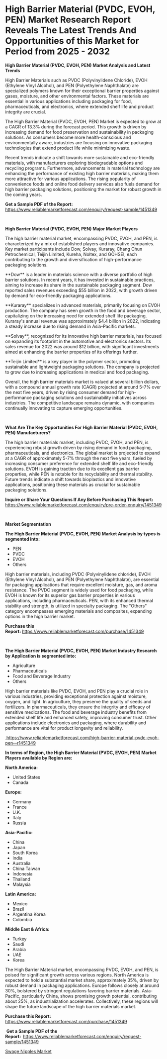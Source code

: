 <p><h1>High Barrier Material (PVDC, EVOH, PEN) Market Research Report Reveals The Latest Trends And Opportunities of this Market for Period from 2025 - 2032</h1></p><p><strong>High Barrier Material (PVDC, EVOH, PEN) Market Analysis and Latest Trends</strong></p>
<p><p>High Barrier Materials such as PVDC (Polyvinylidene Chloride), EVOH (Ethylene Vinyl Alcohol), and PEN (Polyethylene Naphthalate) are specialized polymers known for their exceptional barrier properties against gases, moisture, and other environmental factors. These materials are essential in various applications including packaging for food, pharmaceuticals, and electronics, where extended shelf life and product integrity are crucial.</p><p>The High Barrier Material (PVDC, EVOH, PEN) Market is expected to grow at a CAGR of 13.3% during the forecast period. This growth is driven by increasing demand for food preservation and sustainability in packaging solutions. As consumers become more health-conscious and environmentally aware, industries are focusing on innovative packaging technologies that extend product life while minimizing waste.</p><p>Recent trends indicate a shift towards more sustainable and eco-friendly materials, with manufacturers exploring biodegradable options and recycling programs. Furthermore, advancements in material technology are enhancing the performance of existing high barrier materials, making them more attractive for various applications. The rising popularity of convenience foods and online food delivery services also fuels demand for high barrier packaging solutions, positioning the market for robust growth in the coming years.</p></p>
<p><strong>Get a Sample PDF of the Report:&nbsp;</strong> <a href="https://www.reliablemarketforecast.com/enquiry/request-sample/1451349?utm_campaign=3176&utm_medium=2&utm_source=Github&utm_content=ia&utm_term=03042025&utm_id=high-barrier-material-pvdc-evoh-pen">https://www.reliablemarketforecast.com/enquiry/request-sample/1451349</a></p>
<p>&nbsp;</p>
<p><strong>High Barrier Material (PVDC, EVOH, PEN) Major Market Players</strong></p>
<p><p>The high barrier material market, encompassing PVDC, EVOH, and PEN, is characterized by a mix of established players and innovative companies. Key market participants include Dow, Solvay, Kuraray, Chang Chun Petrochemical, Teijin Limited, Kureha, Noltex, and GOHSEI, each contributing to the growth and diversification of high-performance packaging solutions.</p><p>**Dow** is a leader in materials science with a diverse portfolio of high barrier solutions. In recent years, it has invested in sustainable practices, aiming to increase its share in the sustainable packaging segment. Dow reported sales revenues exceeding $55 billion in 2022, with growth driven by demand for eco-friendly packaging applications.</p><p>**Kuraray** specializes in advanced materials, primarily focusing on EVOH production. The company has seen growth in the food and beverage sector, capitalizing on the increasing need for extended shelf life packaging. Kuraray's annual revenue was approximately $4.4 billion in 2022, indicating a steady increase due to rising demand in Asia-Pacific markets.</p><p>**Solvay**, recognized for its innovative high barrier materials, has focused on expanding its footprint in the automotive and electronics sectors. Its sales revenue for 2022 was around $12 billion, with significant investments aimed at enhancing the barrier properties of its offerings further.</p><p>**Teijin Limited** is a key player in the polymer sector, promoting sustainable and lightweight packaging solutions. The company is projected to grow due to increasing applications in medical and food packaging.</p><p>Overall, the high barrier materials market is valued at several billion dollars, with a compound annual growth rate (CAGR) projected at around 5-7% over the next five years, driven by rising consumer demand for high-performance packaging solutions and sustainability initiatives across industries. The competitive landscape remains dynamic, with companies continually innovating to capture emerging opportunities.</p></p>
<p>&nbsp;</p>
<p><strong>What Are The Key Opportunities For High Barrier Material (PVDC, EVOH, PEN) Manufacturers?</strong></p>
<p><p>The high barrier materials market, including PVDC, EVOH, and PEN, is experiencing robust growth driven by rising demand in food packaging, pharmaceuticals, and electronics. The global market is projected to expand at a CAGR of approximately 5-7% through the next five years, fueled by increasing consumer preference for extended shelf life and eco-friendly solutions. EVOH is gaining traction due to its excellent gas barrier properties, while PEN is notable for its recyclability and thermal stability. Future trends indicate a shift towards bioplastics and innovative applications, positioning these materials as crucial for sustainable packaging solutions.</p></p>
<p><strong>Inquire or Share Your Questions If Any Before Purchasing This Report:</strong> <a href="https://www.reliablemarketforecast.com/enquiry/pre-order-enquiry/1451349?utm_campaign=3176&utm_medium=2&utm_source=Github&utm_content=ia&utm_term=03042025&utm_id=high-barrier-material-pvdc-evoh-pen">https://www.reliablemarketforecast.com/enquiry/pre-order-enquiry/1451349</a></p>
<p>&nbsp;</p>
<p><strong>Market Segmentation</strong></p>
<p><strong>The High Barrier Material (PVDC, EVOH, PEN) Market Analysis by types is segmented into:</strong></p>
<p><ul><li>PEN</li><li>PVDC</li><li>EVOH</li><li>Others</li></ul></p>
<p><p>High barrier materials, including PVDC (Polyvinylidene chloride), EVOH (Ethylene Vinyl Alcohol), and PEN (Polyethylene Naphthalate), are essential for packaging applications that require excellent moisture, gas, and aroma resistance. The PVDC segment is widely used for food packaging, while EVOH is known for its superior gas barrier properties in various applications, including pharmaceuticals. PEN, with its enhanced thermal stability and strength, is utilized in specialty packaging. The "Others" category encompasses emerging materials and composites, expanding options in the high barrier market.</p></p>
<p><strong>Purchase this Report:&nbsp;</strong><a href="https://www.reliablemarketforecast.com/purchase/1451349?utm_campaign=3176&utm_medium=2&utm_source=Github&utm_content=ia&utm_term=03042025&utm_id=high-barrier-material-pvdc-evoh-pen">https://www.reliablemarketforecast.com/purchase/1451349</a></p>
<p>&nbsp;</p>
<p><strong>The High Barrier Material (PVDC, EVOH, PEN) Market Industry Research by Application is segmented into:</strong></p>
<p><ul><li>Agriculture</li><li>Pharmaceuticals</li><li>Food and Beverage Industry</li><li>Others</li></ul></p>
<p><p>High barrier materials like PVDC, EVOH, and PEN play a crucial role in various industries, providing exceptional protection against moisture, oxygen, and light. In agriculture, they preserve the quality of seeds and fertilizers. In pharmaceuticals, they ensure the integrity and efficacy of sensitive medications. The food and beverage industry benefits from extended shelf life and enhanced safety, improving consumer trust. Other applications include electronics and packaging, where durability and performance are vital for product longevity and reliability.</p></p>
<p><a href="https://www.reliablemarketforecast.com/high-barrier-material-pvdc-evoh-pen--r1451349?utm_campaign=3176&utm_medium=2&utm_source=Github&utm_content=ia&utm_term=03042025&utm_id=high-barrier-material-pvdc-evoh-pen">&nbsp;https://www.reliablemarketforecast.com/high-barrier-material-pvdc-evoh-pen--r1451349</a></p>
<p><strong>In terms of Region, the High Barrier Material (PVDC, EVOH, PEN) Market Players available by Region are:</strong></p>
<p>
    <p> <strong> North America: </strong>
        <ul>
            <li>United States</li>
            <li>Canada</li>
        </ul>
        </p> 
    <p> <strong> Europe: </strong>
        <ul>
            <li>Germany</li>
            <li>France</li>
            <li>U.K.</li>
            <li>Italy</li>
            <li>Russia</li>
        </ul>
        </p> 
    <p> <strong> Asia-Pacific: </strong>
        <ul>
            <li>China</li>
            <li>Japan</li>
            <li>South Korea</li>
            <li>India</li>
            <li>Australia</li>
            <li>China Taiwan</li>
            <li>Indonesia</li>
            <li>Thailand</li>
            <li>Malaysia</li>
        </ul>
        </p> 
    <p> <strong> Latin America: </strong>
        <ul>
            <li>Mexico</li>
            <li>Brazil</li>
            <li>Argentina Korea</li>
            <li>Colombia</li>
        </ul>
        </p> 
    <p> <strong> Middle East & Africa: </strong>
        <ul>
            <li>Turkey</li>
            <li>Saudi</li>
            <li>Arabia</li>
            <li>UAE</li>
            <li>Korea</li>
        </ul>
    </p>
    </p>
<p><p>The High Barrier Material market, encompassing PVDC, EVOH, and PEN, is poised for significant growth across various regions. North America is expected to hold a substantial market share, approximately 35%, driven by robust demand in packaging applications. Europe follows closely at around 30%, bolstered by stringent regulations favoring barrier materials. Asia-Pacific, particularly China, shows promising growth potential, contributing about 25%, as industrialization accelerates. Collectively, these regions will shape the future landscape of the high barrier materials market.</p></p>
<p><strong>Purchase this Report: </strong><a href="https://www.reliablemarketforecast.com/purchase/1451349?utm_campaign=3176&utm_medium=2&utm_source=Github&utm_content=ia&utm_term=03042025&utm_id=high-barrier-material-pvdc-evoh-pen">https://www.reliablemarketforecast.com/purchase/1451349</a></p>
<p>&nbsp;<strong>Get a Sample PDF of the Report:&nbsp;&nbsp;</strong><a href="https://www.reliablemarketforecast.com/enquiry/request-sample/1451349?utm_campaign=3176&utm_medium=2&utm_source=Github&utm_content=ia&utm_term=03042025&utm_id=high-barrier-material-pvdc-evoh-pen">https://www.reliablemarketforecast.com/enquiry/request-sample/1451349</a></p>
<p><strong></strong></p>
<p><p><a href="https://github.com/daphnyvashdi/Market-Research-Report-List-1/blob/main/swage-nipples-market.md?utm_campaign=3176&utm_medium=2&utm_source=Github&utm_content=ia&utm_term=03042025&utm_id=high-barrier-material-pvdc-evoh-pen">Swage Nipples Market</a></p></p>